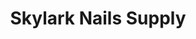 ---
title: "Skylark Nails Supply"
url: /garden-grove/skylark-nails-supply/
shop: hairdresser supply
---